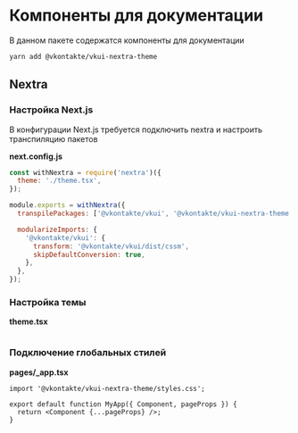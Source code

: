 # Компоненты для документации

В данном пакете содержатся компоненты для документации

```sh
yarn add @vkontakte/vkui-nextra-theme
```

## Nextra

### Настройка Next.js

В конфигурации Next.js требуется подключить nextra и настроить транспиляцию
пакетов

**next.config.js**

```js
const withNextra = require('nextra')({
  theme: './theme.tsx',
});

module.exports = withNextra({
  transpilePackages: ['@vkontakte/vkui', '@vkontakte/vkui-nextra-theme'],

  modularizeImports: {
    '@vkontakte/vkui': {
      transform: '@vkontakte/vkui/dist/cssm',
      skipDefaultConversion: true,
    },
  },
});
```

### Настройка темы

**theme.tsx**

```tsx

```

### Подключение глобальных стилей

**pages/\_app.tsx**

```tsx
import '@vkontakte/vkui-nextra-theme/styles.css';

export default function MyApp({ Component, pageProps }) {
  return <Component {...pageProps} />;
}
```

